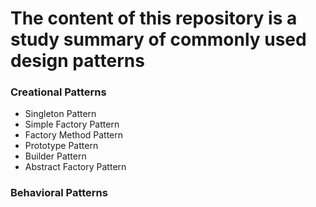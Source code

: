 # The content of this repository is a study summary of commonly used design patterns

### Creational Patterns
- Singleton Pattern
- Simple Factory Pattern
- Factory Method Pattern
- Prototype Pattern
- Builder Pattern
- Abstract Factory Pattern

### Behavioral Patterns
